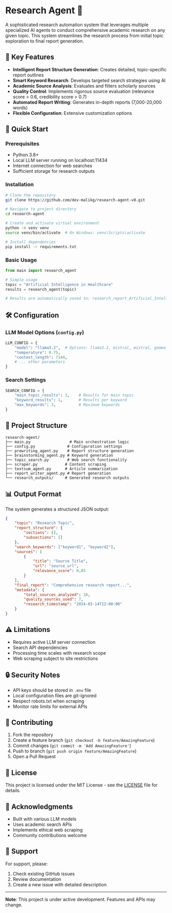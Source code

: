 # Research Agent 🔬

A sophisticated research automation system that leverages multiple specialized AI agents to conduct comprehensive academic research on any given topic. This system streamlines the research process from initial topic exploration to final report generation.

## 🌟 Key Features

- **Intelligent Report Structure Generation**: Creates detailed, topic-specific report outlines
- **Smart Keyword Research**: Develops targeted search strategies using AI
- **Academic Source Analysis**: Evaluates and filters scholarly sources
- **Quality Control**: Implements rigorous source evaluation (relevance score > 0.6, credibility score > 0.7)
- **Automated Report Writing**: Generates in-depth reports (7,000-20,000 words)
- **Flexible Configuration**: Extensive customization options

## 🚀 Quick Start

### Prerequisites
- Python 3.8+
- Local LLM server running on localhost:11434
- Internet connection for web searches
- Sufficient storage for research outputs

### Installation

```bash
# Clone the repository
git clone https://github.com/dev-malikg/research-agent-v0.git

# Navigate to project directory
cd research-agent

# Create and activate virtual environment
python -m venv venv
source venv/bin/activate  # On Windows: venv\Scripts\activate

# Install dependencies
pip install -r requirements.txt
```

### Basic Usage

```python
from main import research_agent

# Simple usage
topic = "Artificial Intelligence in Healthcare"
results = research_agent(topic)

# Results are automatically saved to: research_report_Artificial_Intelligence_in_Healthcare.json
```

## 🛠️ Configuration

### LLM Model Options (`config.py`)
```python
LLM_CONFIG = {
    "model": "llama3.2",  # Options: llama3.2, mistral, mixtral, gemma
    "temperature": 0.75,
    "context_length": 7144,
    # ... other parameters
}
```

### Search Settings
```python
SEARCH_CONFIG = {
    "main_topic_results": 3,    # Results for main topic
    "keyword_results": 1,       # Results per keyword
    "max_keywords": 3,          # Maximum keywords
}
```

## 📁 Project Structure

```
research-agent/
├── main.py                 # Main orchestration logic
├── config.py              # Configuration settings
├── prewriting_agent.py    # Report structure generation
├── brainstorming_agent.py # Keyword generation
├── topic_search.py        # Web search functionality
├── scraper.py            # Content scraping
├── textsum_agent.py      # Article summarization
├── report_writer_agent.py # Report generation
└── research_outputs/     # Generated research outputs
```

## 📊 Output Format

The system generates a structured JSON output:

```json
{
    "topic": "Research Topic",
    "report_structure": {
        "sections": [],
        "subsections": []
    },
    "search_keywords": ["keyword1", "keyword2"],
    "sources": [
        {
            "title": "Source Title",
            "url": "source_url",
            "relevance_score": 0.85
        }
    ],
    "final_report": "Comprehensive research report...",
    "metadata": {
        "total_sources_analyzed": 10,
        "quality_sources_used": 7,
        "research_timestamp": "2024-03-14T12:00:00"
    }
}
```

## ⚠️ Limitations

- Requires active LLM server connection
- Search API dependencies
- Processing time scales with research scope
- Web scraping subject to site restrictions

## 🔒 Security Notes

- API keys should be stored in `.env` file
- Local configuration files are git-ignored
- Respect robots.txt when scraping
- Monitor rate limits for external APIs

## 🤝 Contributing

1. Fork the repository
2. Create a feature branch (`git checkout -b feature/AmazingFeature`)
3. Commit changes (`git commit -m 'Add AmazingFeature'`)
4. Push to branch (`git push origin feature/AmazingFeature`)
5. Open a Pull Request

## 📝 License

This project is licensed under the MIT License - see the [LICENSE](LICENSE) file for details.

## 🙏 Acknowledgments

- Built with various LLM models
- Uses academic search APIs
- Implements ethical web scraping
- Community contributions welcome

## 📮 Support

For support, please:
1. Check existing GitHub issues
2. Review documentation
3. Create a new issue with detailed description

---
**Note**: This project is under active development. Features and APIs may change.
